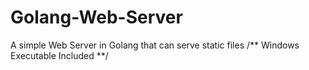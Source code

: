 # Golang-Web-Server
A simple Web Server in Golang that can serve static files
/** Windows Executable Included **/
